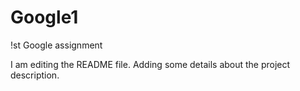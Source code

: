 
# Google1
!st Google assignment

I am editing the README file. Adding some details about the project description.

